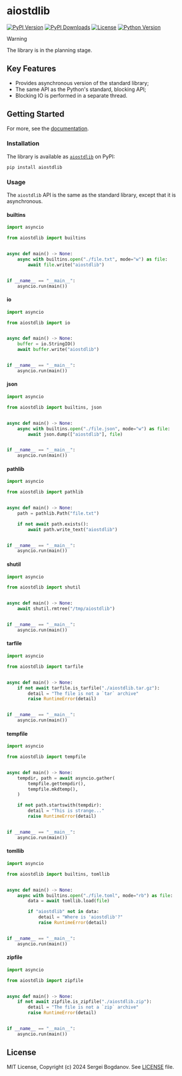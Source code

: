 # aiostdlib

[![PyPI Version][shields/pypi/version]][pypi/homepage]
[![PyPI Downloads][shields/pypi/downloads]][pypi/homepage]
[![License][shields/pypi/license]][github/license]
[![Python Version][shields/python/version]][pypi/homepage]

> [!WARNING]
> The library is in the planning stage.

## Key Features

* Provides asynchronous version of the standard library;
* The same API as the Python's standard, blocking API;
* Blocking IO is performed in a separate thread.

## Getting Started

For more, see the [documentation][github/docs].

### Installation

The library is available as [`aiostdlib`][pypi/homepage] on PyPI:

```shell
pip install aiostdlib
```

### Usage

The `aiostdlib` API is the same as the standard library, except that it is asynchronous.

#### builtins

```python
import asyncio

from aiostdlib import builtins


async def main() -> None:
    async with builtins.open("./file.txt", mode="w") as file:
        await file.write("aiostdlib")


if __name__ == "__main__":
    asyncio.run(main())
```

#### io

```python
import asyncio

from aiostdlib import io


async def main() -> None:
    buffer = io.StringIO()
    await buffer.write("aiostdlib")


if __name__ == "__main__":
    asyncio.run(main())
```

#### json

```python
import asyncio

from aiostdlib import builtins, json


async def main() -> None:
    async with builtins.open("./file.json", mode="w") as file:
        await json.dump(["aiostdlib"], file)


if __name__ == "__main__":
    asyncio.run(main())
```

#### pathlib

```python
import asyncio

from aiostdlib import pathlib


async def main() -> None:
    path = pathlib.Path("file.txt")

    if not await path.exists():
        await path.write_text("aiostdlib")


if __name__ == "__main__":
    asyncio.run(main())
```

#### shutil

```python
import asyncio

from aiostdlib import shutil


async def main() -> None:
    await shutil.rmtree("/tmp/aiostdlib")


if __name__ == "__main__":
    asyncio.run(main())
```

#### tarfile

```python
import asyncio

from aiostdlib import tarfile


async def main() -> None:
    if not await tarfile.is_tarfile("./aiostdlib.tar.gz"):
        detail = "The file is not a `tar` archive"
        raise RuntimeError(detail)


if __name__ == "__main__":
    asyncio.run(main())
```

#### tempfile

```python
import asyncio

from aiostdlib import tempfile


async def main() -> None:
    tempdir, path = await asyncio.gather(
        tempfile.gettempdir(),
        tempfile.mkdtemp(),
    )

    if not path.startswith(tempdir):
        detail = "This is strange..."
        raise RuntimeError(detail)


if __name__ == "__main__":
    asyncio.run(main())
```

#### tomllib

```python
import asyncio

from aiostdlib import builtins, tomllib


async def main() -> None:
    async with builtins.open("./file.toml", mode="rb") as file:
        data = await tomllib.load(file)

        if "aiostdlib" not in data:
            detail = "Where is 'aiostdlib'?"
            raise RuntimeError(detail)


if __name__ == "__main__":
    asyncio.run(main())
```

#### zipfile

```python
import asyncio

from aiostdlib import zipfile


async def main() -> None:
    if not await zipfile.is_zipfile("./aiostdlib.zip"):
        detail = "The file is not a `zip` archive"
        raise RuntimeError(detail)


if __name__ == "__main__":
    asyncio.run(main())
```

## License

MIT License, Copyright (c) 2024 Sergei Bogdanov. See [LICENSE][github/license] file.

<!-- --- --- --- --- --- --- --- --- --- --- --- --- --- --- --- --- --- --- --- --- --- --- --- --- --- --- --- --- -->

[github/docs]: https://github.com/syubogdanov/aiostdlib/tree/main/docs/
[github/license]: https://github.com/syubogdanov/aiostdlib/tree/main/LICENSE

[pypi/homepage]: https://pypi.org/project/aiostdlib/

[shields/pypi/downloads]: https://img.shields.io/pypi/dm/aiostdlib.svg?color=green
[shields/pypi/license]: https://img.shields.io/pypi/l/aiostdlib.svg?color=green
[shields/pypi/version]: https://img.shields.io/pypi/v/aiostdlib.svg?color=green
[shields/python/version]: https://img.shields.io/pypi/pyversions/aiostdlib.svg?color=green
